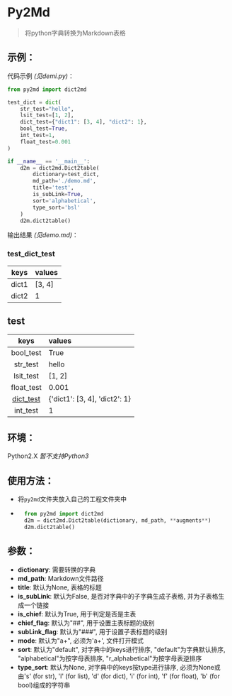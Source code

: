 # Py2Md
> 将python字典转换为Markdown表格
## 示例：
代码示例 *(见demi.py)*：
```python
from py2md import dict2md

test_dict = dict(
    str_test="hello",
    lsit_test=[1, 2],
    dict_test={"dict1": [3, 4], "dict2": 1},
    bool_test=True,
    int_test=1,
    float_test=0.001
)

if __name__ == '__main__':
    d2m = dict2md.Dict2table(
        dictionary=test_dict,
        md_path='./demo.md',
        title='test',
        is_subLink=True,
        sort='alphabetical',
        type_sort='bsl'
    )
    d2m.dict2table()
```

输出结果 *(见demo.md)*：
### test_dict_test
|keys|values|
|:--:|:-----|
|dict1|[3, 4]|
|dict2|1|
## test
|keys|values|
|:--:|:-----|
|bool_test|True|
|str_test|hello|
|lsit_test|[1, 2]|
|float_test|0.001|
|[dict_test](#test_dict_test)|{'dict1': [3, 4], 'dict2': 1}|
|int_test|1|

## 环境：
Python2.X
*暂不支持Python3*

## 使用方法：
* 将`py2md`文件夹放入自己的工程文件夹中
* ```python
    from py2md import dict2md
    d2m = dict2md.Dict2table(dictionary, md_path, **augments**)
    d2m.dict2table()
    ```
## 参数：
* **dictionary**: 需要转换的字典
* **md_path**: Markdown文件路径
* **title**: 默认为None, 表格的标题
* **is_subLink**: 默认为False, 是否对字典中的子字典生成子表格, 并为子表格生成一个链接
* **is_chief**: 默认为True, 用于判定是否是主表
* **chief_flag**: 默认为"##", 用于设置主表标题的级别
* **subLink_flag**: 默认为"###", 用于设置子表标题的级别
* **mode**: 默认为"a+", 必须为'a+', 文件打开模式
* **sort**: 默认为"default", 对字典中的keys进行排序,  "default"为字典默认排序, "alphabetical"为按字母表排序,  "r_alphabetical"为按字母表逆排序
* **type_sort**: 默认为None, 对字典中的keys按type进行排序, 必须为None或由's' (for str), 'l' (for list), 'd' (for dict), 'i' (for int), 'f' (for float), 'b' (for bool)组成的字符串
